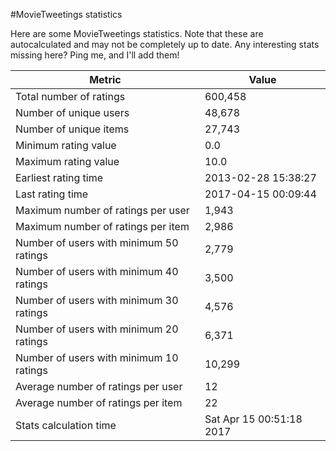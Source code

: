 #MovieTweetings statistics

Here are some MovieTweetings statistics. Note that these are autocalculated and may not be completely up to date. Any interesting stats missing here? Ping me, and I'll add them!

Metric | Value
--- | ---
Total number of ratings                 | 600,458
Number of unique users                  | 48,678
Number of unique items                  | 27,743
Minimum rating value                    | 0.0
Maximum rating value                    | 10.0
Earliest rating time                    | 2013-02-28 15:38:27
Last rating time                        | 2017-04-15 00:09:44
Maximum number of ratings per user      | 1,943
Maximum number of ratings per item      | 2,986
Number of users with minimum 50 ratings | 2,779
Number of users with minimum 40 ratings | 3,500
Number of users with minimum 30 ratings | 4,576
Number of users with minimum 20 ratings | 6,371
Number of users with minimum 10 ratings | 10,299
Average number of ratings per user      | 12
Average number of ratings per item      | 22
Stats calculation time                  | Sat Apr 15 00:51:18 2017

